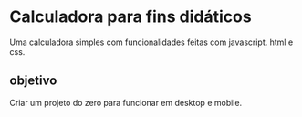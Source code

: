 #  Calculadora para fins didáticos
Uma calculadora simples com funcionalidades feitas com javascript. html e css.

## objetivo
  Criar um projeto do zero para funcionar em desktop e mobile.
